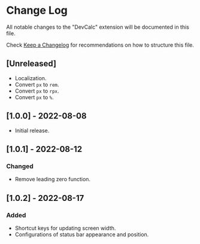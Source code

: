 # Change Log

All notable changes to the "DevCalc" extension will be documented in this file.

Check [Keep a Changelog](http://keepachangelog.com/) for recommendations on how to structure this file.

## [Unreleased]

- Localization.
- Convert `px` to `rem`.
- Convert `px` to `rpx`.
- Convert `px` to `%`.

## [1.0.0] - 2022-08-08

- Initial release.

## [1.0.1] - 2022-08-12

### Changed

- Remove leading zero function.

## [1.0.2] - 2022-08-17

### Added

- Shortcut keys for updating screen width.
- Configurations of status bar appearance and position.
